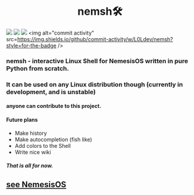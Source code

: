 <h1 align="center">nemsh🛠️</h1>

![](https://img.shields.io/github/languages/top/l0ldev/nemsh)
![](https://img.shields.io/github/license/l0ldev/nemsh)
![](https://shields.io/github/stars/l0ldev/nemsh)
<img alt="commit activity" src=https://img.shields.io/github/commit-activity/w/L0Ldev/nemsh?style=for-the-badge />

<h3>nemsh - interactive Linux Shell for NemesisOS written in pure Python from scratch.</h3>
<h3>It can be used on any Linux distribution though (currently in development, and is unstable)
<h4>anyone can contribute to this project.</h4>

#### Future plans

- Make history
- Make autocompletion (fish like)
- Add colors to the Shell
- Write nice wiki

##### That is all for now.

## [see NemesisOS](https://github.com/Nemesis-OS)
